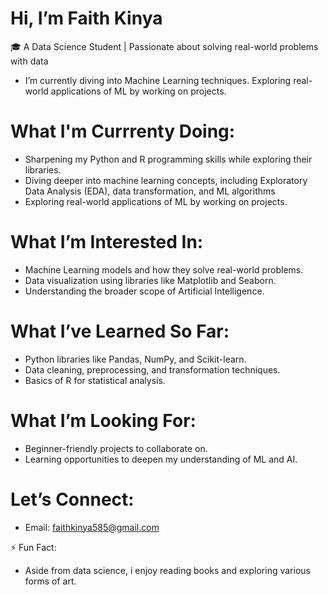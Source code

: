 # Hi, I’m Faith Kinya

🎓 A Data Science Student | Passionate about solving real-world problems with data
- I’m currently diving into Machine Learning techniques. Exploring real-world applications of ML by working on projects.

# What I'm Currrenty Doing:
- Sharpening my Python and R programming skills while exploring their libraries.  
- Diving deeper into machine learning concepts, including Exploratory Data Analysis (EDA), data transformation, and ML algorithms
- Exploring real-world applications of ML by working on projects.

# What I’m Interested In: 
- Machine Learning models and how they solve real-world problems.  
- Data visualization using libraries like Matplotlib and Seaborn.  
- Understanding the broader scope of Artificial Intelligence.  

# What I’ve Learned So Far: 
- Python libraries like Pandas, NumPy, and Scikit-learn.  
- Data cleaning, preprocessing, and transformation techniques. 
- Basics of R for statistical analysis.  

# What I’m Looking For:  
- Beginner-friendly projects to collaborate on.  
- Learning opportunities to deepen my understanding of ML and AI.  

# Let’s Connect:  
- Email: faithkinya585@gmail.com  
  

⚡ Fun Fact:
- Aside from data science, i enjoy reading books and exploring various forms of art.
